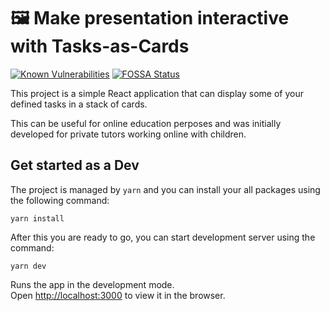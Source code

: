 # 🖼️ Make presentation interactive with Tasks-as-Cards

[![Known Vulnerabilities](https://snyk.io/test/github/markusbansky/card-tasks/badge.svg)](https://snyk.io/test/github/markusbansky/card-tasks)
[![FOSSA Status](https://app.fossa.com/api/projects/git%2Bgithub.com%2FMarkusBansky%2Fcard-tasks.svg?type=shield)](https://app.fossa.com/projects/git%2Bgithub.com%2FMarkusBansky%2Fcard-tasks?ref=badge_shield)

This project is a simple React application that can display some of your defined tasks in a stack of cards.

This can be useful for online education perposes and was initially developed for private tutors working online with children.

## Get started as a Dev

The project is managed by `yarn` and you can install your all packages using the following command:

```shell
yarn install
```

After this you are ready to go, you can start development server using the command:

```shell
yarn dev
```

Runs the app in the development mode.<br />
Open [http://localhost:3000](http://localhost:3000) to view it in the browser.
